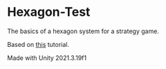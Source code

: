 # Hexagon-Test
The basics of a hexagon system for a strategy game.

Based on [this](https://www.youtube.com/watch?v=EPaSmQ2vtek) tutorial.

Made with Unity 2021.3.19f1
